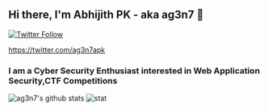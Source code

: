 ## Hi there, I'm Abhijith PK - aka **ag3n7** 👋
[![Twitter Follow](https://img.shields.io/twitter/follow/ag3n7apk?color=1DA1F2&logo=twitter&style=for-the-badge)](https://twitter.com/intent/follow?original_referer=https://github.com/ag3n7&screen_name=ag3n7apk)

https://twitter.com/ag3n7apk
### I am a Cyber Security Enthusiast interested in Web Application Security,CTF Competitions

![ag3n7's github stats](https://github-readme-stats.vercel.app/api?username=ag3n7&show_icons=true&show_icons=true&hide=issues&include_all_commits=true&theme=nightowl)
![stat](https://github-readme-stats.vercel.app/api?username=ag3n7&count_private=true&theme=dark&show_icons=true)

<!--
**ag3n7/ag3n7** is a ✨ _special_ ✨ repository because its `README.md` (this file) appears on your GitHub profile.

Here are some ideas to get you started:

- 🔭 I’m currently working on ...
- 🌱 I’m currently learning ...
- 👯 I’m looking to collaborate on ...
- 🤔 I’m looking for help with ...
- 💬 Ask me about ...
- 📫 How to reach me: ...
- 😄 Pronouns: ...
- ⚡ Fun fact: ...
-->
